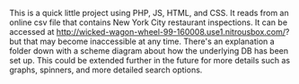 This is a quick little project using PHP, JS, HTML, and CSS. It reads from an online csv file that contains New York City restaurant inspections. It can be accessed at http://wicked-wagon-wheel-99-160008.use1.nitrousbox.com/? but that may become inaccessible at any time. There's an explanation a folder down with a scheme diagram about how the underlying DB has been set up. This could be extended further in the future for more details such as graphs, spinners, and more detailed search options.
